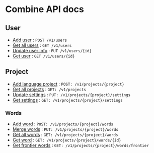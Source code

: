 # Combine API docs

## User

- [Add user](users/post.md) : `POST /v1/users`
- [Get all users](users/get_all.md) : `GET /v1/users`
- [Update user info](users/put.md) : `PUT /v1/users/{id}`
- [Get user](users/get.md) : `GET /v1/users/{id}`

## Project

- [Add language project](project/post.md) : `POST: /v1/projects/{project}`
- [Get all projects](project/get.md) : `GET: /v1/projects`
- [Update settings](project/settings/put.md) : `PUT: /v1/projects/{project}/settings`
- [Get settings](project/settings/get.md) : `GET: /v1/projects/{project}/settings`

### Words

- [Add word](project/words/post.md) : `POST: /v1/projects/{project}/words`
- [Merge words](project/words/put.md) : `PUT: /v1/projects/{project}/words`
- [Get all words](project/words/get.md) : `GET: /v1/projects/{project}/words`
- [Get word](project/words/get_id.md) : `GET: /v1/projects/{project}/words/{id}`
- [Get frontier words](project/words/frontier.md) : `GET: /v1/projects/{project}/words/frontier`

